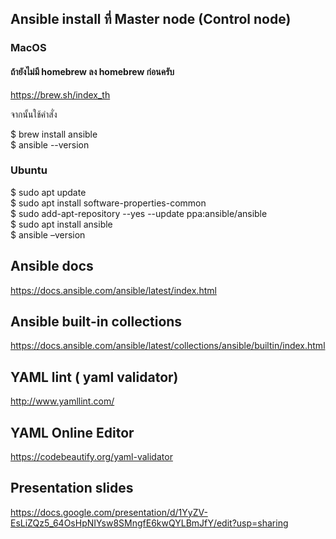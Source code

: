 ## Ansible install ที่ Master node (Control node)

### MacOS

#### ถ้ายังไม่มี homebrew ลง homebrew ก่อนครับ

https://brew.sh/index_th

จากนั้นใช้คำสั่ง

$ brew install ansible\
$ ansible --version

### Ubuntu

$ sudo apt update\
$ sudo apt install software-properties-common\
$ sudo add-apt-repository --yes --update ppa:ansible/ansible\
$ sudo apt install ansible\
$ ansible –version

## Ansible docs
https://docs.ansible.com/ansible/latest/index.html
## Ansible built-in collections
https://docs.ansible.com/ansible/latest/collections/ansible/builtin/index.html
## YAML lint ( yaml validator)
http://www.yamllint.com/
## YAML Online Editor
https://codebeautify.org/yaml-validator


## Presentation slides
https://docs.google.com/presentation/d/1YyZV-EsLiZQz5_64OsHpNIYsw8SMngfE6kwQYLBmJfY/edit?usp=sharing
